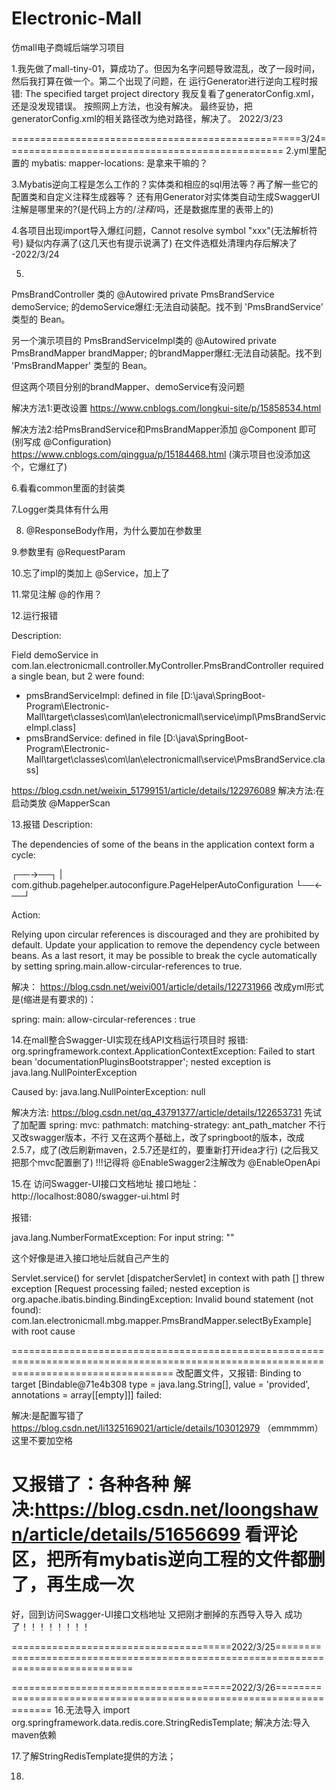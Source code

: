 # Electronic-Mall
仿mall电子商城后端学习项目

1.我先做了mall-tiny-01，算成功了。但因为名字问题导致混乱，改了一段时间，
然后我打算在做一个。第二个出现了问题，在 运行Generator进行逆向工程时报错:
The specified target project directory
我反复看了generatorConfig.xml，还是没发现错误。
按照网上方法，也没有解决。
最终妥协，把generatorConfig.xml的相关路径改为绝对路径，解决了。
2022/3/23

==================================================3/24================================================
2.yml里配置的
mybatis:
mapper-locations:
是拿来干嘛的？

3.Mybatis逆向工程是怎么工作的？实体类和相应的sql用法等？再了解一些它的配置类和自定义注释生成器等？
还有用Generator对实体类自动生成SwaggerUI注解是哪里来的?(是代码上方的/*注释*/吗，还是数据库里的表带上的)

4.各项目出现import导入爆红问题，Cannot resolve symbol "xxx"(无法解析符号)
疑似内存满了(这几天也有提示说满了)
在文件选框处清理内存后解决了  -2022/3/24

5.
PmsBrandController 类的
@Autowired
private PmsBrandService demoService;
的demoService爆红:无法自动装配。找不到 'PmsBrandService' 类型的 Bean。

另一个演示项目的
PmsBrandServiceImpl类的
@Autowired
private PmsBrandMapper brandMapper;
的brandMapper爆红:无法自动装配。找不到 'PmsBrandMapper' 类型的 Bean。

但这两个项目分别的brandMapper、demoService有没问题

解决方法1:更改设置
https://www.cnblogs.com/longkui-site/p/15858534.html

解决方法2:给PmsBrandService和PmsBrandMapper添加 @Component 即可 (别写成 @Configuration)
https://www.cnblogs.com/qinggua/p/15184468.html
(演示项目也没添加这个，它爆红了)

6.看看common里面的封装类

7.Logger类具体有什么用

8. @ResponseBody作用，为什么要加在参数里

9.参数里有 @RequestParam

10.忘了impl的类加上 @Service，加上了

11.常见注解 @的作用？

12.运行报错

Description:

Field demoService in com.lan.electronicmall.controller.MyController.PmsBrandController required a single bean, but 2 were found:
- pmsBrandServiceImpl: defined in file [D:\java\SpringBoot-Program\Electronic-Mall\target\classes\com\lan\electronicmall\service\impl\PmsBrandServiceImpl.class]
- pmsBrandService: defined in file [D:\java\SpringBoot-Program\Electronic-Mall\target\classes\com\lan\electronicmall\service\PmsBrandService.class]


https://blog.csdn.net/weixin_51799151/article/details/122976089
解决方法:在启动类放 @MapperScan


13.报错
Description:

The dependencies of some of the beans in the application context form a cycle:

┌──->──┐
|  com.github.pagehelper.autoconfigure.PageHelperAutoConfiguration
└──<-──┘


Action:

Relying upon circular references is discouraged and they are prohibited by default. Update your application to remove the dependency cycle between beans. 
As a last resort, it may be possible to break the cycle automatically by setting spring.main.allow-circular-references to true.

解决：
https://blog.csdn.net/weivi001/article/details/122731966
改成yml形式是(缩进是有要求的)：

spring:
main:
allow-circular-references : true


14.在mall整合Swagger-UI实现在线API文档运行项目时
报错:
org.springframework.context.ApplicationContextException: Failed to start bean 'documentationPluginsBootstrapper';
nested exception is java.lang.NullPointerException

Caused by: java.lang.NullPointerException: null

解决方法:
https://blog.csdn.net/qq_43791377/article/details/122653731
先试了加配置
spring:
mvc:
pathmatch:
matching-strategy: ant_path_matcher
不行
又改swagger版本，不行
又在这两个基础上，改了springboot的版本，改成2.5.7，成了(改后刷新maven，2.5.7还是红的，要重新打开idea才行)
(之后我又把那个mvc配置删了)
!!!记得将 @EnableSwagger2注解改为 @EnableOpenApi


15.在
访问Swagger-UI接口文档地址
接口地址：http://localhost:8080/swagger-ui.html 时

报错:

java.lang.NumberFormatException: For input string: ""

这个好像是进入接口地址后就自己产生的

Servlet.service() for servlet [dispatcherServlet] in context with path [] threw exception 
[Request processing failed; nested exception is org.apache.ibatis.binding.BindingException: Invalid bound statement (not found): com.lan.electronicmall.mbg.mapper.PmsBrandMapper.selectByExample] with root cause

========================================================================================================================================
改配置文件，又报错:
Binding to target [Bindable@71e4b308 type = java.lang.String[], value = 'provided', annotations = array<Annotation>[[empty]]] failed:

解决:是配置写错了
https://blog.csdn.net/li1325169021/article/details/103012979
（emmmmm）这里不要加空格

又报错了：各种各种
解决:https://blog.csdn.net/loongshawn/article/details/51656699
看评论区，把所有mybatis逆向工程的文件都删了，再生成一次
=============================================================================================================================================

好，回到访问Swagger-UI接口文档地址
又把刚才删掉的东西导入导入
成功了！！！！！！！！


======================================2022/3/25===================================================================================

======================================2022/3/26=====================================================================
16.无法导入
import org.springframework.data.redis.core.StringRedisTemplate;
解决方法:导入maven依赖

17.了解StringRedisTemplate提供的方法；

18.
